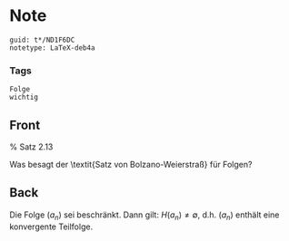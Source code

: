 # Note
```
guid: t*/ND1F6DC
notetype: LaTeX-deb4a
```

### Tags
```
Folge
wichtig
```

## Front
% Satz 2.13 <div>
</div><div>Was besagt der \textit{<span>Satz von Bolzano-Weierstraß</span><span>} für Folgen?</span></div>

## Back
Die Folge $\left(a_{n}\right)$ sei beschränkt. Dann gilt: $H\left(a_{n}\right) \neq \emptyset,$ d.h. $\left(a_{n}\right)$ enthält eine konvergente Teilfolge.
